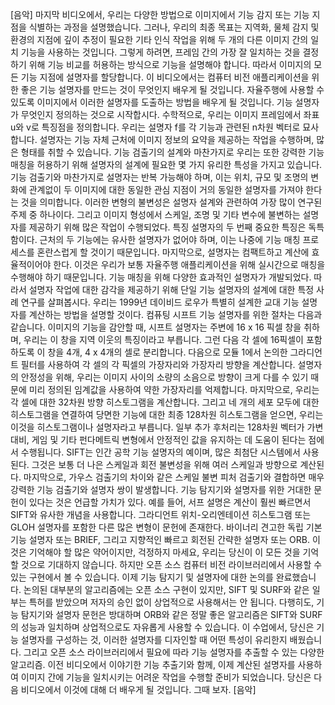 [음악] 마지막 비디오에서, 우리는 다양한 방법으로 이미지에서 기능 감지 또는 기능 지점을 식별하는 과정을 설명했습니다. 그러나, 우리의 최종 목표는 지역화, 물체 감지 및 환경의 지점에 깊이 추정이 필요한 기타 인식 작업을 위해 두 개의 다른 이미지 간의 일치 기능을 사용하는 것입니다. 그렇게 하려면, 프레임 간의 가장 잘 일치하는 것을 결정하기 위해 기능 비교를 허용하는 방식으로 기능을 설명해야 합니다. 따라서 이미지의 모든 기능 지점에 설명자를 할당합니다. 이 비디오에서는 컴퓨터 비전 애플리케이션을 위한 좋은 기능 설명자를 만드는 것이 무엇인지 배우게 될 것입니다. 자율주행에 사용할 수 있도록 이미지에서 이러한 설명자를 도출하는 방법을 배우게 될 것입니다. 기능 설명자가 무엇인지 정의하는 것으로 시작합시다. 수학적으로, 우리는 이미지 프레임에서 좌표 u와 v로 특징점을 정의합니다. 우리는 설명자 f를 각 기능과 관련된 n차원 벡터로 묘사합니다. 설명자는 기능 자체 근처에 이미지 정보의 요약을 제공하는 작업을 수행하며, 많은 형태를 취할 수 있습니다. 기능 검출기의 설계와 마찬가지로 우리는 또한 강력한 기능 매칭을 허용하기 위해 설명자의 설계에 필요한 몇 가지 유리한 특성을 가지고 있습니다. 기능 검출기와 마찬가지로 설명자는 반복 가능해야 하며, 이는 위치, 규모 및 조명의 변화에 관계없이 두 이미지에 대한 동일한 관심 지점이 거의 동일한 설명자를 가져야 한다는 것을 의미합니다. 이러한 변형의 불변성은 설명자 설계와 관련하여 가장 많이 연구된 주제 중 하나이다. 그리고 이미지 형성에서 스케일, 조명 및 기타 변수에 불변하는 설명자를 제공하기 위해 많은 작업이 수행되었다. 특징 설명자의 두 번째 중요한 특징은 독특함이다. 근처의 두 기능에는 유사한 설명자가 없어야 하며, 이는 나중에 기능 매칭 프로세스를 혼란스럽게 할 것이기 때문입니다. 마지막으로, 설명자는 컴팩트하고 계산에 효율적이어야 한다. 이것은 우리가 보통 자율주행 애플리케이션을 위해 실시간으로 매칭을 수행해야 하기 때문입니다. 기능 매칭을 위해 다양한 효과적인 설명자가 개발되었다. 따라서 설명자 작업에 대한 감각을 제공하기 위해 단일 기능 설명자의 설계에 대한 특정 사례 연구를 살펴봅시다. 우리는 1999년 데이비드 로우가 특별히 설계한 교대 기능 설명자를 계산하는 방법을 설명할 것이다. 컴퓨팅 시프트 기능 설명자를 위한 절차는 다음과 같습니다. 이미지의 기능을 감안할 때, 시프트 설명자는 주변에 16 x 16 픽셀 창을 취하며, 우리는 이 창을 지역 이웃의 특징이라고 부릅니다. 그런 다음 각 셀에 16픽셀이 포함하도록 이 창을 4개, 4 x 4개의 셀로 분리합니다. 다음으로 모듈 1에서 논의한 그라디언트 필터를 사용하여 각 셀의 각 픽셀의 가장자리와 가장자리 방향을 계산합니다. 설명자의 안정성을 위해, 우리는 이미지 사이의 소량의 소음으로 방향이 크게 다를 수 있기 때문에 미리 정의된 임계값을 사용하여 약한 가장자리를 억제합니다. 마지막으로, 우리는 각 셀에 대한 32차원 방향 히스토그램을 계산합니다. 그리고 네 개의 세포 모두에 대한 히스토그램을 연결하여 당면한 기능에 대한 최종 128차원 히스토그램을 얻으면, 우리는 이것을 히스토그램이나 설명자라고 부릅니다. 일부 추가 후처리는 128차원 벡터가 가변 대비, 게임 및 기타 펀다메트릭 변형에서 안정적인 값을 유지하는 데 도움이 된다는 점에서 수행됩니다. SIFT는 인간 공학 기능 설명자의 예이며, 많은 최첨단 시스템에서 사용된다. 그것은 보통 더 나은 스케일과 회전 불변성을 위해 여러 스케일과 방향으로 계산된다. 마지막으로, 가우스 검출기의 차이와 같은 스케일 불변 피처 검출기와 결합하면 매우 강력한 기능 검출기와 설명자 쌍이 발생합니다. 기능 탐지기와 설명자를 위한 거대한 문헌이 있다는 것은 언급할 가치가 있다. 예를 들어, 서프 설명은 계산이 훨씬 빠르면서 SIFT와 유사한 개념을 사용합니다. 그라디언트 위치-오리엔테이션 히스토그램 또는 GLOH 설명자를 포함한 다른 많은 변형이 문헌에 존재한다. 바이너리 견고한 독립 기본 기능 설명자 또는 BRIEF, 그리고 지향적인 빠르고 회전된 간략한 설명자 또는 ORB. 이것은 기억해야 할 많은 약어이지만, 걱정하지 마세요, 우리는 당신이 이 모든 것을 기억할 것으로 기대하지 않습니다. 하지만 오픈 소스 컴퓨터 비전 라이브러리에서 사용할 수 있는 구현에서 볼 수 있습니다. 이제 기능 탐지기 및 설명자에 대한 논의를 완료했습니다. 논의된 대부분의 알고리즘에는 오픈 소스 구현이 있지만, SIFT 및 SURF와 같은 일부는 특허를 받았으며 저자의 승인 없이 상업적으로 사용해서는 안 됩니다. 다행히도, 기능 탐지기와 설명자 문헌은 방대하며 ORB와 같은 정말 좋은 알고리즘은 SIFT와 SURF의 성능과 일치하며 상업적으로도 자유롭게 사용할 수 있습니다. 이 수업에서, 당신은 기능 설명자를 구성하는 것, 이러한 설명자를 디자인할 때 어떤 특성이 유리한지 배웠습니다. 그리고 오픈 소스 라이브러리에서 필요에 따라 기능 설명자를 추출할 수 있는 다양한 알고리즘. 이전 비디오에서 이야기한 기능 추출기와 함께, 이제 계산된 설명자를 사용하여 이미지 간에 기능을 일치시키는 어려운 작업을 수행할 준비가 되었습니다. 당신은 다음 비디오에서 이것에 대해 더 배우게 될 것입니다. 그때 보자. [음악]
